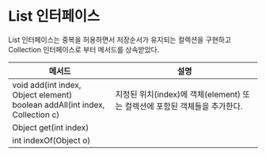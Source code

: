 # List 인터페이스

 List 인터페이스는 중복을 허용하면서 저장순서가 유지되는 컬렉션을 구현하고 Collection 인터페이스로 부터 메서드를 상속받았다.

<!-- List 상속계층도 추가 -->

|메서드|설명|
|--|--|
|void add(int index, Object element)<br>boolean addAll(int index, Collection c)|지정된 위치(index)에 객체(element) 또는 컬렉션에 포함된 객체들을 추가한다.
|Object get(int index)|
|int indexOf(Object o)|

